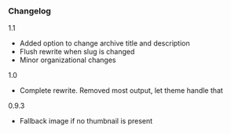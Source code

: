 ### Changelog

1.1
- Added option to change archive title and description
- Flush rewrite when slug is changed
- Minor organizational changes

1.0
- Complete rewrite. Removed most output, let theme handle that

0.9.3
- Fallback image if no thumbnail is present
